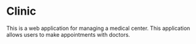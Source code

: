 # Clinic

This is a web application for managing a medical center. This application allows users to make appointments with doctors.